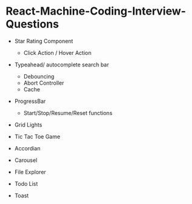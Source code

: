 # React-Machine-Coding-Interview-Questions

- Star Rating Component

  - Click Action / Hover Action

- Typeahead/ autocomplete search bar
  - Debouncing
  - Abort Controller
  - Cache
- ProgressBar

  - Start/Stop/Resume/Reset functions

- Grid Lights
- Tic Tac Toe Game
- Accordian
- Carousel
- File Explorer
- Todo List
- Toast
